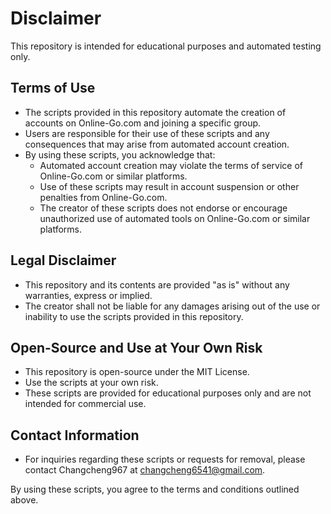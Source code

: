 # Disclaimer

This repository is intended for educational purposes and automated testing only. 

## Terms of Use

- The scripts provided in this repository automate the creation of accounts on Online-Go.com and joining a specific group. 
- Users are responsible for their use of these scripts and any consequences that may arise from automated account creation.
- By using these scripts, you acknowledge that:
  - Automated account creation may violate the terms of service of Online-Go.com or similar platforms.
  - Use of these scripts may result in account suspension or other penalties from Online-Go.com.
  - The creator of these scripts does not endorse or encourage unauthorized use of automated tools on Online-Go.com or similar platforms.

## Legal Disclaimer

- This repository and its contents are provided "as is" without any warranties, express or implied.
- The creator shall not be liable for any damages arising out of the use or inability to use the scripts provided in this repository.

## Open-Source and Use at Your Own Risk

- This repository is open-source under the MIT License.
- Use the scripts at your own risk.
- These scripts are provided for educational purposes only and are not intended for commercial use.

## Contact Information

- For inquiries regarding these scripts or requests for removal, please contact Changcheng967 at changcheng6541@gmail.com.

By using these scripts, you agree to the terms and conditions outlined above.
